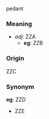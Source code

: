 pedant
### Meaning
+ _adj_: ZZA
    + __eg__: ZZB

### Origin

ZZC

### Synonym

__eg__: ZZD

+ ZZE


